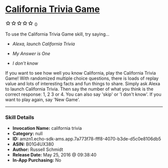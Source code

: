 # [California Trivia Game](http://alexa.amazon.com/#skills/amzn1.echo-sdk-ams.app.7a773f78-fff8-4070-b3de-d5c0e8106db5)
![0 stars](../../images/ic_star_border_black_18dp_1x.png)![0 stars](../../images/ic_star_border_black_18dp_1x.png)![0 stars](../../images/ic_star_border_black_18dp_1x.png)![0 stars](../../images/ic_star_border_black_18dp_1x.png)![0 stars](../../images/ic_star_border_black_18dp_1x.png) 0

To use the California Trivia Game skill, try saying...

* *Alexa, launch California Trivia*

* *My Answer is One*

* *I don't know*

If you want to see how well you know California, play the California Trivia Game! With randomized multiple choice questions, there is loads of replay value and lots of interesting facts and fun things to share. Simply ask Alexa to launch California Trivia. Then say the number of what you think is the correct response: 1, 2 3 or 4. You can also say 'skip' or 'I don't know'. If you want to play again, say 'New Game'.

***

### Skill Details

* **Invocation Name:** california trivia
* **Category:** null
* **ID:** amzn1.echo-sdk-ams.app.7a773f78-fff8-4070-b3de-d5c0e8106db5
* **ASIN:** B01G4UX380
* **Author:** Russell Schmidt
* **Release Date:** May 25, 2016 @ 09:38:40
* **In-App Purchasing:** No
